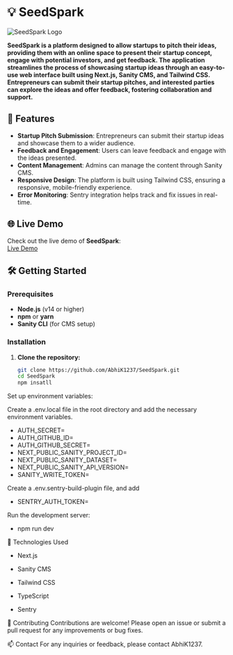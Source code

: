 # 💡 SeedSpark

![SeedSpark Logo](./assets/seed-spark-logo.png)

**SeedSpark is a platform designed to allow startups to pitch their ideas, providing them with an online space to present their startup concept, engage with potential investors, and get feedback. The application streamlines the process of showcasing startup ideas through an easy-to-use web interface built using Next.js, Sanity CMS, and Tailwind CSS. Entrepreneurs can submit their startup pitches, and interested parties can explore the ideas and offer feedback, fostering collaboration and support.**

## 🚀 Features

- **Startup Pitch Submission**: Entrepreneurs can submit their startup ideas and showcase them to a wider audience.
- **Feedback and Engagement**: Users can leave feedback and engage with the ideas presented.
- **Content Management**: Admins can manage the content through Sanity CMS.
- **Responsive Design**: The platform is built using Tailwind CSS, ensuring a responsive, mobile-friendly experience.
- **Error Monitoring**: Sentry integration helps track and fix issues in real-time.
  
## 🌐 Live Demo

Check out the live demo of **SeedSpark**:  
[Live Demo](https://seed-spark.vercel.app/)  

## 🛠️ Getting Started

### Prerequisites

- **Node.js** (v14 or higher)
- **npm** or **yarn**
- **Sanity CLI** (for CMS setup)

### Installation

1. **Clone the repository:**

   ```bash
   git clone https://github.com/AbhiK1237/SeedSpark.git
   cd SeedSpark
   npm insatll

Set up environment variables:

Create a .env.local file in the root directory and add the necessary environment variables.
- AUTH_SECRET=
- AUTH_GITHUB_ID=
- AUTH_GITHUB_SECRET=
- NEXT_PUBLIC_SANITY_PROJECT_ID=
- NEXT_PUBLIC_SANITY_DATASET=
- NEXT_PUBLIC_SANITY_API_VERSION=
- SANITY_WRITE_TOKEN=

Create a .env.sentry-build-plugin file, and add
- SENTRY_AUTH_TOKEN=

Run the development server:
- npm run dev

🧰 Technologies Used

- Next.js

- Sanity CMS

- Tailwind CSS

- TypeScript

- Sentry



🤝 Contributing
Contributions are welcome! Please open an issue or submit a pull request for any improvements or bug fixes.

📫 Contact
For any inquiries or feedback, please contact AbhiK1237.


